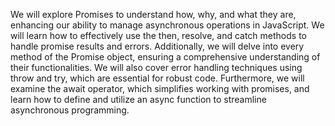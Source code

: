 We will explore Promises to understand how, why, and what they are, enhancing our ability to manage asynchronous operations in JavaScript. We will learn how to effectively use the then, resolve, and catch methods to handle promise results and errors. Additionally, we will delve into every method of the Promise object, ensuring a comprehensive understanding of their functionalities. We will also cover error handling techniques using throw and try, which are essential for robust code. Furthermore, we will examine the await operator, which simplifies working with promises, and learn how to define and utilize an async function to streamline asynchronous programming.

